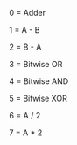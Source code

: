 0 = Adder

1 = A - B

2 = B - A

3 = Bitwise OR

4 = Bitwise AND

5 = Bitwise XOR

6 = A / 2

7 = A * 2
